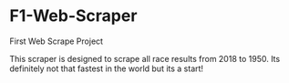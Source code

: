 # F1-Web-Scraper
First Web Scrape Project

This scraper is designed to scrape all race results from 2018 to 1950. Its definitely not that fastest in the world but its a start! 
